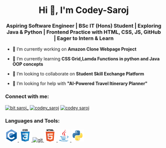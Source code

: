 <h1 align="center">Hi 👋, I'm Codey-Saroj</h1>
<h3 align="center">Aspiring Software Engineer | BSc IT (Hons) Student | Exploring Java & Python | Frontend Practice with HTML, CSS, JS, GitHub | Eager to Intern & Learn</h3>

- 🔭 I’m currently working on **Amazon Clone Webpage Project**

- 🌱 I’m currently learning **CSS Grid,Lamda Functions in python and Java OOP concepts**

- 👯 I’m looking to collaborate on **Student Skill Exchange Platform**

- 🤝 I’m looking for help with **"AI-Powered Travel Itinerary Planner"**

<h3 align="left">Connect with me:</h3>
<p align="left">
<a href="https://linkedin.com/in/bit saroj_" target="blank"><img align="center" src="https://raw.githubusercontent.com/rahuldkjain/github-profile-readme-generator/master/src/images/icons/Social/linked-in-alt.svg" alt="bit saroj_" height="30" width="40" /></a>
<a href="https://www.codechef.com/users/codey_saroj" target="blank"><img align="center" src="https://cdn.jsdelivr.net/npm/simple-icons@3.1.0/icons/codechef.svg" alt="codey_saroj" height="30" width="40" /></a>
<a href="https://www.leetcode.com/codey saroj" target="blank"><img align="center" src="https://raw.githubusercontent.com/rahuldkjain/github-profile-readme-generator/master/src/images/icons/Social/leet-code.svg" alt="codey saroj" height="30" width="40" /></a>
</p>

<h3 align="left">Languages and Tools:</h3>
<p align="left"> <a href="https://www.cprogramming.com/" target="_blank" rel="noreferrer"> <img src="https://raw.githubusercontent.com/devicons/devicon/master/icons/c/c-original.svg" alt="c" width="40" height="40"/> </a> <a href="https://www.w3schools.com/css/" target="_blank" rel="noreferrer"> <img src="https://raw.githubusercontent.com/devicons/devicon/master/icons/css3/css3-original-wordmark.svg" alt="css3" width="40" height="40"/> </a> <a href="https://git-scm.com/" target="_blank" rel="noreferrer"> <img src="https://www.vectorlogo.zone/logos/git-scm/git-scm-icon.svg" alt="git" width="40" height="40"/> </a> <a href="https://www.w3.org/html/" target="_blank" rel="noreferrer"> <img src="https://raw.githubusercontent.com/devicons/devicon/master/icons/html5/html5-original-wordmark.svg" alt="html5" width="40" height="40"/> </a> <a href="https://www.java.com" target="_blank" rel="noreferrer"> <img src="https://raw.githubusercontent.com/devicons/devicon/master/icons/java/java-original.svg" alt="java" width="40" height="40"/> </a> <a href="https://www.python.org" target="_blank" rel="noreferrer"> <img src="https://raw.githubusercontent.com/devicons/devicon/master/icons/python/python-original.svg" alt="python" width="40" height="40"/> </a> </p>
